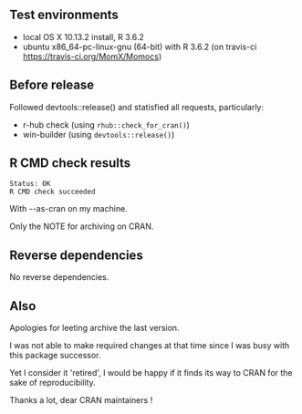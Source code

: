 ## Test environments
* local OS X 10.13.2 install, R 3.6.2
* ubuntu x86_64-pc-linux-gnu (64-bit) with R 3.6.2 (on travis-ci https://travis-ci.org/MomX/Momocs)

## Before release
Followed devtools::release() and statisfied all requests, particularly:
* r-hub check (using `rhub::check_for_cran()`)
* win-builder (using `devtools::release()`) 

## R CMD check results
```
Status: OK
R CMD check succeeded
```
With --as-cran on my machine.

Only the NOTE for archiving on CRAN.

## Reverse dependencies
No reverse dependencies.

## Also

Apologies for leeting archive the last version.

I was not able to make required changes at that time since I was busy with this package successor.

Yet I consider it 'retired', I would be happy if it finds its way to CRAN for the sake of reproducibility.

Thanks a lot, dear CRAN maintainers !



